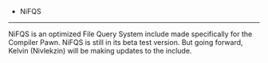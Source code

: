 - NiFQS
______________________________________________________________________________

NiFQS is an optimized File Query System include made specifically for the Compiler Pawn.
NiFQS is still in its beta test version.
But going forward, Kelvin (Nivlekzin) will be making updates to the include.
